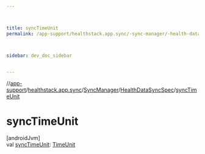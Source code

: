 ```yaml
---



title: syncTimeUnit
permalink: /app-support/healthstack.app.sync/-sync-manager/-health-data-sync-spec/sync-time-unit.html



sidebar: dev_doc_sidebar


---
```




//[app-support](/app-support.html)/[healthstack.app.sync](../../index.html)/[SyncManager](../index.html)/[HealthDataSyncSpec](index.html)/[syncTimeUnit](sync-time-unit.html)



# syncTimeUnit



[androidJvm]\
val [syncTimeUnit](sync-time-unit.html): [TimeUnit](https://developer.android.com/reference/kotlin/java/util/concurrent/TimeUnit.html)






